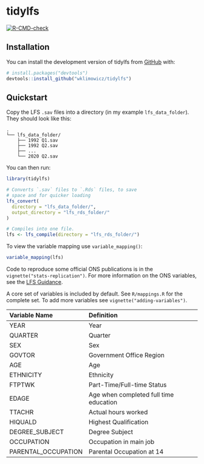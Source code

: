 
<!-- README.md is generated from README.Rmd. Please edit that file -->

# tidylfs

<!-- badges: start -->

[![R-CMD-check](https://github.com/wklimowicz/tidylfs/actions/workflows/R-CMD-check.yaml/badge.svg)](https://github.com/wklimowicz/tidylfs/actions/workflows/R-CMD-check.yaml)
<!-- badges: end -->

## Installation

You can install the development version of tidylfs from
[GitHub](https://github.com/) with:

``` r
# install.packages("devtools")
devtools::install_github("wklimowicz/tidylfs")
```

## Quickstart

Copy the LFS `.sav` files into a directory (in my example
`lfs_data_folder`). They should look like this:

    .
    └── lfs_data_folder/
        ├── 1992 Q1.sav
        ├── 1992 Q2.sav
        ├── ...
        └── 2020 Q2.sav

You can then run:

``` r
library(tidylfs)

# Converts `.sav` files to `.Rds` files, to save
# space and for quicker loading
lfs_convert(
  directory = "lfs_data_folder/",
  output_directory = "lfs_rds_folder/"
)

# Compiles into one file.
lfs <- lfs_compile(directory = "lfs_rds_folder/")
```

To view the variable mapping use `variable_mapping()`:

``` r
variable_mapping(lfs)
```

Code to reproduce some official ONS publications is in the
`vignette("stats-replication")`. For more information on the ONS
variables, see the [LFS
Guidance](https://www.ons.gov.uk/employmentandlabourmarket/peopleinwork/employmentandemployeetypes/methodologies/labourforcesurveyuserguidance).

A core set of variables is included by default. See `R/mappings.R` for
the complete set. To add more variables see
`vignette("adding-variables")`.

| Variable Name       | Definition                             |
|:--------------------|:---------------------------------------|
| YEAR                | Year                                   |
| QUARTER             | Quarter                                |
| SEX                 | Sex                                    |
| GOVTOR              | Government Office Region               |
| AGE                 | Age                                    |
| ETHNICITY           | Ethnicity                              |
| FTPTWK              | Part-Time/Full-time Status             |
| EDAGE               | Age when completed full time education |
| TTACHR              | Actual hours worked                    |
| HIQUALD             | Highest Qualification                  |
| DEGREE_SUBJECT      | Degree Subject                         |
| OCCUPATION          | Occupation in main job                 |
| PARENTAL_OCCUPATION | Parental Occupation at 14              |
